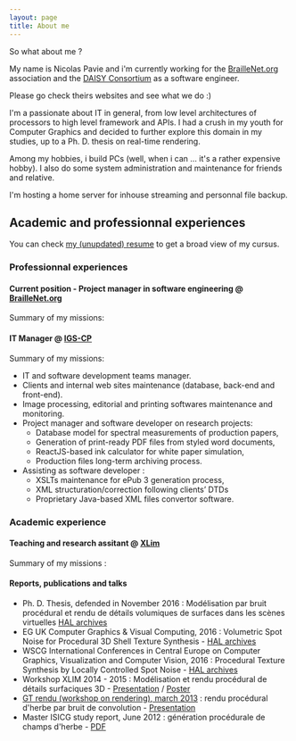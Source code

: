 ```yaml
---
layout: page
title: About me
---
```


So what about me ?

My name is Nicolas Pavie and i'm currently working for the [BrailleNet.org](https://www.braillenet.org) association and the [DAISY Consortium](https://www.daisy.org) as a software engineer. 

Please go check theirs websites and see what we do :)

I'm a passionate about IT in general, from low level architectures of processors to high level framework and APIs.
I had a crush in my youth for Computer Graphics and decided to further explore this domain in my studies, up to a Ph. D. thesis on real-time rendering.

Among my hobbies, i build PCs (well, when i can ... it's a rather expensive hobby).
I also do some system administration and maintenance for friends and relative.

I'm hosting a home server for inhouse streaming and personnal file backup.

## Academic and professionnal experiences

You can check [my (unupdated) resume](/public/files/CV_Nicolas_Pavie_en.pdf) to get a broad view of my cursus.

### Professionnal experiences

#### Current position - Project manager in software engineering @ [BrailleNet.org](https://www.braillenet.org)

Summary of my missions: 

#### IT Manager @ [IGS-CP](https://www.igs-cp.fr)

Summary of my missions: 
- IT and software development teams manager.
- Clients and internal web sites maintenance (database, back-end and front-end).
- Image processing, editorial and printing softwares maintenance and monitoring.
- Project manager and software developer on research projects: 
  - Database model for spectral measurements of production papers, 
  - Generation of print-ready PDF files from styled word documents, 
  - ReactJS-based ink calculator for white paper simulation, 
  - Production files long-term archiving process.
- Assisting as software developer :
  - XSLTs maintenance for ePub 3 generation process, 
  - XML structuration/correction following clients’ DTDs 
  - Proprietary Java-based XML files convertor software.


### Academic experience

#### Teaching and research assitant @ [XLim](https://www.xlim.fr)

Summary of my missions : 


#### Reports, publications and talks
- Ph. D. Thesis, defended in November 2016 : Modélisation par bruit procédural et rendu de détails volumiques de surfaces dans les scènes virtuelles [HAL archives](https://hal.archives-ouvertes.fr/tel-01443555v1)
- EG UK Computer Graphics & Visual Computing, 2016 : Volumetric Spot Noise for Procedural 3D Shell Texture Synthesis - [HAL archives](https://hal.archives-ouvertes.fr/hal-02413269)
- WSCG International Conferences in Central Europe on Computer Graphics, Visualization and Computer Vision, 2016 : Procedural Texture Synthesis by Locally Controlled Spot Noise - [HAL archives](https://hal.archives-ouvertes.fr/hal-02413318)
- Workshop XLIM 2014 - 2015 : Modélisation et rendu procédural de détails surfaciques 3D - [Presentation](/public/files/Presentation_Workshop_Xlim_2014.pdf) / [Poster](/public/files/Poster_Workshop_Xlim_2014.pdf)
- [GT rendu (workshop on rendering), march 2013](http://gtrendu.blogspot.fr/2013_03_01_archive.html) : rendu procédural d'herbe par bruit de convolution - [Presentation](/public/files/GTRendu-mars2013.pdf)
- Master ISICG study report, June 2012 : génération procédurale de champs d'herbe - [PDF](/public/files/M2StudyReport.pdf)